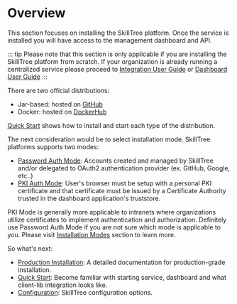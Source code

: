 # Overview

This section focuses on installing the SkillTree platform. 
Once the service is installed you will have access to the management dashboard and API. 

::: tip
Please note that this section is only applicable if you are installing the SkillTree platform from scratch. 
If your organization is already running a centralized service please proceed to [Integration User Guide](/skills-client/) or [Dashboard User Guide](/dashboard/user-guide/)
:::

There are two official distributions: 

- Jar-based: hosted on [GitHub](https://github.com/NationalSecurityAgency/skills-service/releases/latest)
- Docker: hosted on [DockerHub](https://hub.docker.com/r/skilltree/skills-service)

[Quick Start](/dashboard/install-guide/quickStart.html#_2-install-start-dashboard-and-service) shows how to install and start each type of the distribution. 

The next consideration would be to select installation mode. 
SkillTree platforms supports two modes:

- [Password Auth Mode](/dashboard/install-guide/installModes.html#password-auth-mode): Accounts created and managed by SkillTree and/or delegated to OAuth2 authentication provider (ex. GitHub, Google, etc..)  
- [PKI Auth Mode](/dashboard/install-guide/installModes.html#pki-auth-mode): User's browser must be setup with a personal PKI certificate and that certificate must be issued by a Certificate Authority trusted in the dashboard application's truststore.

PKI Mode is generally more applicable to intranets where organizations utilize certificates to implement authentication and authorization. Definitely use Password Auth Mode if you are not sure which mode is applicable to you.
Please visit [Installation Modes](/dashboard/install-guide/installModes.html) section to learn more. 

So what's next: 
- [Production Installation](/dashboard/install-guide/prodInstall.html): A detailed documentation for production-grade installation.
- [Quick Start](/dashboard/install-guide/quickStart.html#_2-install-start-dashboard-and-service): Become familiar with starting service, dashboard and what client-lib integration looks like.
- [Configuration](/dashboard/install-guide/config.html): SkillTree configuration options. 


   

